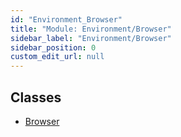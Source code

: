 ```yaml
---
id: "Environment_Browser"
title: "Module: Environment/Browser"
sidebar_label: "Environment/Browser"
sidebar_position: 0
custom_edit_url: null
---
```


## Classes

- [Browser](../classes/Environment_Browser.Browser.md)
